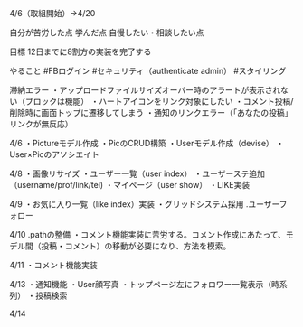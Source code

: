 4/6（取組開始）→4/20

自分が苦労した点
学んだ点
自慢したい・相談したい点

目標
12日までに8割方の実装を完了する

やること
#FBログイン
#セキュリティ（authenticate admin）
#スタイリング



滞納エラー
・アップロードファイルサイズオーバー時のアラートが表示されない（ブロックは機能）
・ハートアイコンをリンク対象にしたい
・コメント投稿/削除時に画面トップに遷移してしまう
・通知のリンクエラー（「あなたの投稿」リンクが無反応）

4/6
・Pictureモデル作成
・PicのCRUD構築
・Userモデル作成（devise）
・User×Picのアソシエイト

4/8
・画像リサイズ
・ユーザー一覧（user index）
・ユーザーステ追加（username/prof/link/tel)
・マイページ（user show）
・LIKE実装

4/9
・お気に入り一覧（like index）実装
・グリッドシステム採用
.ユーザーフォロー

4/10
.pathの整備
・コメント機能実装に苦労する。コメント作成にあたって、モデル間（投稿・コメント）の移動が必要になり、方法を模索。

4/11
・コメント機能実装

4/13
・通知機能
・User顔写真
・トップページ左にフォロワー一覧表示（時系列）
・投稿検索

4/14



